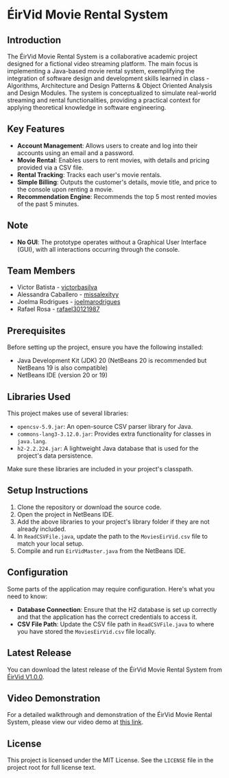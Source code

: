 # ÉirVid Movie Rental System

## Introduction
The ÉirVid Movie Rental System is a collaborative academic project designed for a fictional video streaming platform. The main focus is implementing a Java-based movie rental system, exemplifying the integration of software design and development skills learned in class - Algorithms, Architecture and Design Patterns & Object Oriented Analysis and Design Modules. The system is conceptualized to simulate real-world streaming and rental functionalities, providing a practical context for applying theoretical knowledge in software engineering.

## Key Features
- **Account Management**: Allows users to create and log into their accounts using an email and a password.
- **Movie Rental**: Enables users to rent movies, with details and pricing provided via a CSV file.
- **Rental Tracking**: Tracks each user's movie rentals.
- **Simple Billing**: Outputs the customer's details, movie title, and price to the console upon renting a movie.
- **Recommendation Engine**: Recommends the top 5 most rented movies of the past 5 minutes.

## Note
- **No GUI**: The prototype operates without a Graphical User Interface (GUI), with all interactions occurring through the console.

## Team Members
- Victor Batista - [victorbasilva](https://github.com/victorbasilva)
- Alessandra Caballero - [missalexityy](https://github.com/missalexityy)
- Joelma Rodrigues - [joelmarodrigues](https://github.com/joelmarodrigues)
- Rafael Rosa - [rafael30121987](https://github.com/rafael30121987)

## Prerequisites
Before setting up the project, ensure you have the following installed:
- Java Development Kit (JDK) 20 (NetBeans 20 is recommended but NetBeans 19 is also compatible)
- NetBeans IDE (version 20 or 19)

## Libraries Used
This project makes use of several libraries:
- `opencsv-5.9.jar`: An open-source CSV parser library for Java.
- `commons-lang3-3.12.0.jar`: Provides extra functionality for classes in `java.lang`.
- `h2-2.2.224.jar`: A lightweight Java database that is used for the project's data persistence.

Make sure these libraries are included in your project's classpath.

## Setup Instructions
1. Clone the repository or download the source code.
2. Open the project in NetBeans IDE.
3. Add the above libraries to your project's library folder if they are not already included.
4. In `ReadCSVFile.java`, update the path to the `MoviesEirVid.csv` file to match your local setup.
5. Compile and run `EirVidMaster.java` from the NetBeans IDE.

## Configuration
Some parts of the application may require configuration. Here's what you need to know:
- **Database Connection**: Ensure that the H2 database is set up correctly and that the application has the correct credentials to access it.
- **CSV File Path**: Update the CSV file path in `ReadCSVFile.java` to where you have stored the `MoviesEirVid.csv` file locally.

## Latest Release
You can download the latest release of the ÉirVid Movie Rental System from [ÉirVid V1.0.0](https://github.com/victorbasilva/EirVid/releases).

## Video Demonstration
For a detailed walkthrough and demonstration of the ÉirVid Movie Rental System, please view our video demo at [this link](https://www.yourvideodemonstrationlink.com).

## License
This project is licensed under the MIT License. See the `LICENSE` file in the project root for full license text.
